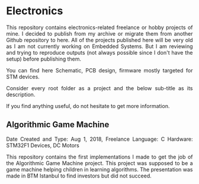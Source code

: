 # Electronics

<div style="text-align: justify">

This repository contains electronics-related freelance or hobby projects of mine.
I decided to publish from my archive or migrate them from another Github repository to here.
All of the projects published here will be very old as I am not currently working on Embedded Systems.
But I am reviewing and trying to reproduce outputs (not always possible since I don't have the setup) before publishing
them.

You can find here Schematic, PCB design, firmware mostly targeted for STM devices.

Consider every root folder as a project and the below sub-title as its description.

If you find anything useful, do not hesitate to get more information.

</div>

## Algorithmic Game Machine

<div style="text-align: justify">

Date Created and Type: Aug 1, 2018, Freelance
Language: C
Hardware: STM32F1 Devices, DC Motors

This repository contains the first implementations I made to get the job of the Algorithmic Game Machine project.
This project was supposed to be a game machine helping children in learning algorithms.
The presentation was made in BTM Istanbul to find investors but did not succeed.

</div>
